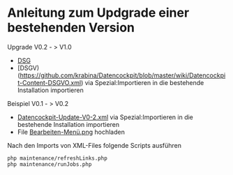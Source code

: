 # Anleitung zum Updgrade einer bestehenden Version

Upgrade V0.2 - > V1.0
* [DSG](https://github.com/krabina/Datencockpit/blob/master/wiki/Datencockpit-Content-DSG.xml) 
* [DSGV)(https://github.com/krabina/Datencockpit/blob/master/wiki/Datencockpit-Content-DSGVO.xml)
via Spezial:Importieren in die bestehende Installation importieren


Beispiel V0.1 - > V0.2
* [Datencockpit-Update-V0-2.xml](https://github.com/krabina/Datencockpit/blob/master/wiki/Datencockpit-Update-V0-2.xml) via Spezial:Importieren in die bestehende Installation importieren
* File [Bearbeiten-Menü.png](https://github.com/krabina/Datencockpit/blob/master/wiki/Bearbeiten-Men%C3%BC.png) hochladen

Nach den Imports von XML-Files folgende Scripts ausführen
```
php maintenance/refreshLinks.php
php maintenance/runJobs.php
```
